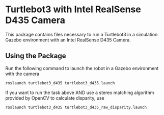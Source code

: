 # Turtlebot3 with Intel RealSense D435 Camera
This package contains files necessary to run a Turtlebot3 in a simulation Gazebo environment with an Intel RealSense D435 Camera.

## Using the Package
Run the following command to launch the robot in a Gazebo environment with the camera
```
roslaunch turtlebot3_d435 turtlebot3_d435.launch
```

If you want to run the task above AND use a stereo matching algorithm provided by OpenCV to calculate disparity, use
```
roslaunch turtlebot3_d435 turtlebot3_d435_raw_disparity.launch
```